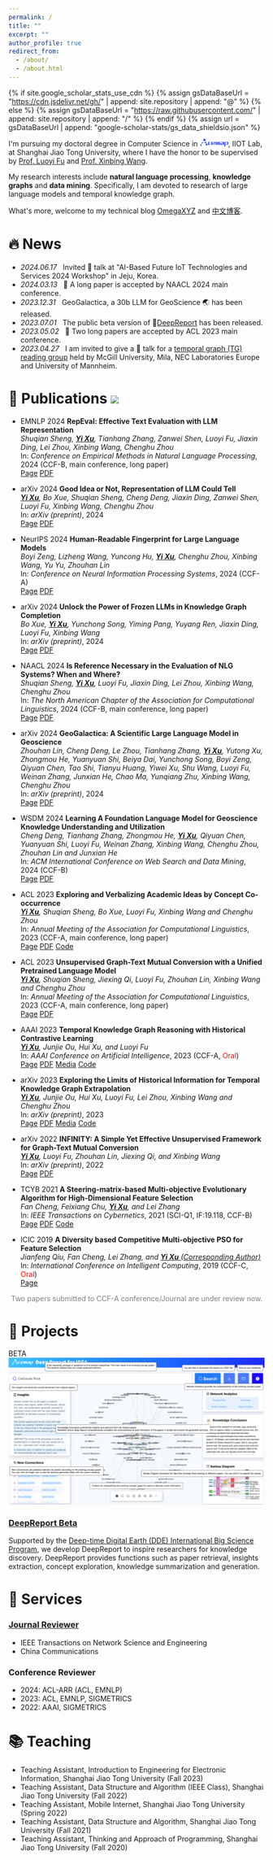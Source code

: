 ```yaml
---
permalink: /
title: ""
excerpt: ""
author_profile: true
redirect_from: 
  - /about/
  - /about.html
---
```


{% if site.google_scholar_stats_use_cdn %}
{% assign gsDataBaseUrl = "https://cdn.jsdelivr.net/gh/" | append: site.repository | append: "@" %}
{% else %}
{% assign gsDataBaseUrl = "https://raw.githubusercontent.com/" | append: site.repository | append: "/" %}
{% endif %}
{% assign url = gsDataBaseUrl | append: "google-scholar-stats/gs_data_shieldsio.json" %}

<span class='anchor' id='about-me'></span>

I'm pursuing my doctoral degree in Computer Science in <a href="https://www.acemap.info/"><img src='./images/acemap_logo.png' style='width: 4em; border-radius: 5px;'></a>, IIOT Lab, at Shanghai Jiao Tong University, where I have the honor to be supervised by [Prof. Luoyi Fu](https://www.cs.sjtu.edu.cn/~fu-ly/index.html) and [Prof. Xinbing Wang](https://www.cs.sjtu.edu.cn/~wang-xb/).

My research interests include **natural language processing**, **knowledge graphs** and **data mining**. Specifically, I am devoted to research of large language models and temporal knowledge graph.

What's more, welcome to my technical blog [OmegaXYZ](https://en.omegaxyz.com/) and [中文博客](https://www.omegaxyz.com/).


<!--
My research interest includes neural machine translation and computer vision. I have published more than 100 papers at the top international AI conferences with total <a href='https://scholar.google.com/citations?user=DhtAFkwAAAAJ'>google scholar citations <strong><span id='total_cit'>260000+</span></strong></a> (You can also use google scholar badge <a href='https://scholar.google.com/citations?user=DhtAFkwAAAAJ'><img src="https://img.shields.io/endpoint?url={{ url | url_encode }}&logo=Google%20Scholar&labelColor=f6f6f6&color=9cf&style=flat&label=citations"></a>).
-->


# 🔥 News
- *2024.06.17* &nbsp; Invited 💬 talk at "AI-Based Future IoT Technologies and Services 2024 Workshop" in Jeju, Korea.
- *2024.03.13* &nbsp; 🎉 A long paper is accepted by NAACL 2024 main conference.
- *2023.12.31* &nbsp; GeoGalactica, a 30b LLM for GeoScience 🌏 has been released.
- *2023.07.01* &nbsp; The public beta version of 🤖[DeepReport](https://idea.acemap.cn/) has been released. 
- *2023.05.02* &nbsp; 🎉 Two long papers are accepted by ACL 2023 main conference. 
- *2023.04.27* &nbsp; I am invited to give a 💬 talk for a [temporal graph (TG) reading group](https://www.cs.mcgill.ca/~shuang43/rg.html) held by McGill University, Mila, NEC Laboratories Europe and University of Mannheim.


# 📝 Publications <a href='https://scholar.google.com/citations?user=E-VwoYEAAAAJ&hl=en'><img src="https://img.shields.io/endpoint?url={{ url | url_encode }}&logo=Google%20Scholar&labelColor=f6f6f6&color=9cf&style=flat&label=citations"></a>

- <span class='paper-badge'>EMNLP 2024</span> **RepEval: Effective Text Evaluation with LLM Representation**<br>
*Shuqian Sheng, <u><b>Yi Xu</b></u>, Tianhang Zhang, Zanwei Shen, Luoyi Fu, Jiaxin Ding, Lei Zhou, Xinbing Wang, Chenghu Zhou*<br>
In: *Conference on Empirical Methods in Natural Language Processing*, 2024 (CCF-B, main conference, long paper)<br>
<span class='paper-asset'><a href="https://arxiv.org/abs/2404.19563">Page</a></span> <span class='paper-asset'><a href="https://arxiv.org/pdf/2404.19563">PDF</a></span>

- <span class='paper-prebadge'>arXiv 2024</span> **Good Idea or Not, Representation of LLM Could Tell**<br>
*<u><b>Yi Xu</b></u>, Bo Xue, Shuqian Sheng, Cheng Deng, Jiaxin Ding, Zanwei Shen, Luoyi Fu, Xinbing Wang, Chenghu Zhou*<br>
In: *arXiv (preprint)*, 2024<br>
<span class='paper-asset'><a href="https://arxiv.org/abs/2409.13712">Page</a></span> <span class='paper-asset'><a href="https://arxiv.org/pdf/2409.13712">PDF</a></span>

- <span class='paper-badge'>NeurIPS 2024</span> **Human-Readable Fingerprint for Large Language Models**<br>
*Boyi Zeng, Lizheng Wang, Yuncong Hu, <u><b>Yi Xu</b></u>, Chenghu Zhou, Xinbing Wang, Yu Yu, Zhouhan Lin*<br>
In: *Conference on Neural Information Processing Systems*, 2024 (CCF-A)<br>
<span class='paper-asset'><a href="https://arxiv.org/abs/2312.04828">Page</a></span> <span class='paper-asset'><a href="https://arxiv.org/pdf/2312.04828">PDF</a></span>

- <span class='paper-prebadge'>arXiv 2024</span> **Unlock the Power of Frozen LLMs in Knowledge Graph Completion**<br>
*Bo Xue, <u><b>Yi Xu</b></u>, Yunchong Song, Yiming Pang, Yuyang Ren, Jiaxin Ding, Luoyi Fu, Xinbing Wang*<br>
In: *arXiv (preprint)*, 2024<br>
<span class='paper-asset'><a href="https://arxiv.org/abs/2408.06787">Page</a></span> <span class='paper-asset'><a href="https://arxiv.org/pdf/2408.06787">PDF</a></span>

- <span class='paper-badge'>NAACL 2024</span> **Is Reference Necessary in the Evaluation of NLG Systems? When and Where?**<br>
*Shuqian Sheng, <u><b>Yi Xu</b></u>, Luoyi Fu, Jiaxin Ding, Lei Zhou, Xinbing Wang, Chenghu Zhou*<br>
In: *The North American Chapter of the Association for Computational Linguistics*, 2024 (CCF-B, main conference, long paper)<br>
<span class='paper-asset'><a href="https://arxiv.org/abs/2403.14275">Page</a></span> <span class='paper-asset'><a href="https://arxiv.org/pdf/2403.14275">PDF</a></span>

- <span class='paper-prebadge'>arXiv 2024</span> **GeoGalactica: A Scientific Large Language Model in Geoscience**<br>
*Zhouhan Lin, Cheng Deng, Le Zhou, Tianhang Zhang, <u><b>Yi Xu</b></u>, Yutong Xu, Zhongmou He, Yuanyuan Shi, Beiya Dai, Yunchong Song, Boyi Zeng, Qiyuan Chen, Tao Shi, Tianyu Huang, Yiwei Xu, Shu Wang, Luoyi Fu, Weinan Zhang, Junxian He, Chao Ma, Yunqiang Zhu, Xinbing Wang, Chenghu Zhou*<br>
In: *arXiv (preprint)*, 2024<br>
<span class='paper-asset'><a href="https://arxiv.org/abs/2401.00434">Page</a></span> <span class='paper-asset'><a href="https://arxiv.org/pdf/2401.00434">PDF</a></span>

- <span class='paper-badge'>WSDM 2024</span> **Learning A Foundation Language Model for Geoscience Knowledge Understanding and Utilization**<br>
*Cheng Deng, Tianhang Zhang, Zhongmou He, <u><b>Yi Xu</b></u>, Qiyuan Chen, Yuanyuan Shi, Luoyi Fu, Weinan Zhang, Xinbing Wang, Chenghu Zhou, Zhouhan Lin and Junxian He*<br>
In: *ACM International Conference on Web Search and Data Mining*, 2024 (CCF-B)<br>
<span class='paper-asset'><a href="https://arxiv.org/abs/2306.05064">Page</a></span> <span class='paper-asset'><a href="https://arxiv.org/pdf/2306.05064.pdf">PDF</a></span>

- <span class='paper-badge'>ACL 2023</span> **Exploring and Verbalizing Academic Ideas by Concept Co-occurrence**<br>
*<u><b>Yi Xu</b></u>, Shuqian Sheng, Bo Xue, Luoyi Fu, Xinbing Wang and Chenghu Zhou*<br>
In: *Annual Meeting of the Association for Computational Linguistics*, 2023 (CCF-A, main conference, long paper)<br>
<span class='paper-asset'><a href="https://arxiv.org/abs/2306.02282">Page</a></span> <span class='paper-asset'><a href="https://arxiv.org/pdf/2306.02282">PDF</a></span> <span class='paper-asset'><a href="https://github.com/xyjigsaw/Kiscovery">Code</a></span>

- <span class='paper-badge'>ACL 2023</span> **Unsupervised Graph-Text Mutual Conversion with a Unified Pretrained Language Model**<br>
*<u><b>Yi Xu</b></u>, Shuqian Sheng, Jiexing Qi, Luoyi Fu, Zhouhan Lin, Xinbing Wang and Chenghu Zhou*<br>
In: *Annual Meeting of the Association for Computational Linguistics*, 2023 (CCF-A, main conference, long paper)<br>
<span class='paper-asset'><a href="https://aclanthology.org/2023.acl-long.281/">Page</a></span> <span class='paper-asset'><a href="https://aclanthology.org/2023.acl-long.281.pdf">PDF</a></span>

- <span class='paper-badge'>AAAI 2023</span> **Temporal Knowledge Graph Reasoning with Historical Contrastive Learning**<br>
*<u><b>Yi Xu</b></u>, Junjie Ou, Hui Xu, and Luoyi Fu*<br>
In: *AAAI Conference on Artificial Intelligence*, 2023 (CCF-A, <span style="color:red">Oral</span>)<br>
<span class='paper-asset'><a href="https://ojs.aaai.org/index.php/AAAI/article/view/25601">Page</a></span> <span class='paper-asset'><a href="https://arxiv.org/pdf/2211.10904">PDF</a></span> <span class='paper-asset'><a href="https://mp.weixin.qq.com/s/qDw3W282gDk-9nw7rkWphQ">Media</a></span> <span class='paper-asset'><a href="https://github.com/xyjigsaw/CENET">Code</a></span>

- <span class='paper-prebadge'>arXiv 2023</span> **Exploring the Limits of Historical Information for Temporal Knowledge Graph Extrapolation**<br>
*<u><b>Yi Xu</b></u>, Junjie Ou, Hui Xu, Luoyi Fu, Lei Zhou, Xinbing Wang and Chenghu Zhou*<br>
In: *arXiv (preprint)*, 2023<br>
<span class='paper-asset'><a href="https://arxiv.org/abs/2308.15002">Page</a></span> <span class='paper-asset'><a href="https://arxiv.org/pdf/2308.15002.pdf">PDF</a></span> <span class='paper-asset'><a href="https://mp.weixin.qq.com/s/qDw3W282gDk-9nw7rkWphQ">Media</a></span> <span class='paper-asset'><a href="https://github.com/xyjigsaw/CENET">Code</a></span>

- <span class='paper-prebadge'>arXiv 2022</span> **INFINITY: A Simple Yet Effective Unsupervised Framework for Graph-Text Mutual Conversion**<br>
*<u><b>Yi Xu</b></u>, Luoyi Fu, Zhouhan Lin, Jiexing Qi, and Xinbing Wang*<br>
In: *arXiv (preprint)*, 2022<br>
<span class='paper-asset'><a href="https://arxiv.org/abs/2209.10754">Page</a></span> <span class='paper-asset'><a href="https://arxiv.org/pdf/2209.10754">PDF</a></span>

- <span class='paper-badge'>TCYB 2021</span> **A Steering-matrix-based Multi-objective Evolutionary Algorithm for High-Dimensional Feature Selection**<br>
*Fan Cheng, Feixiang Chu, <u><b>Yi Xu</b></u>, and Lei Zhang*<br>
In: *IEEE Transactions on Cybernetics*, 2021 (SCI-Q1, IF:19.118, CCF-B)<br>
<span class='paper-asset'><a href="https://ieeexplore.ieee.org/abstract/document/9371430/), [PDF](https://drive.google.com/file/u/0/d/13xAz8dMIsU9TUfdeiP0JMCpvzxwzviwL/view">Page</a></span> <span class='paper-asset'><a href="https://drive.google.com/file/u/0/d/13xAz8dMIsU9TUfdeiP0JMCpvzxwzviwL/view">PDF</a></span> <span class='paper-asset'><a href="https://github.com/BIMK/SM-MOEA">Code</a></span>

- <span class='paper-badge'>ICIC 2019</span> **A Diversity based Competitive Multi-objective PSO for Feature Selection**<br>
*Jianfeng Qiu, Fan Cheng, Lei Zhang, and <u><b>Yi Xu</b> (Corresponding Author)</u>*<br>
In: *International Conference on Intelligent Computing*, 2019 (CCF-C, <span style="color:red">Oral</span>)<br>
<span class='paper-asset'><a href="https://link.springer.com/chapter/10.1007/978-3-030-26969-2_3">Page</a></span>

<span style="color:grey; padding-left:5px;">Two papers submitted to CCF-A conference/Journal are under review now.</span>



# 🚀 Projects

<div class='paper-box'><div class='paper-box-image'><div><div class="badge">BETA</div><img src='images/deepreport.png' alt="sym"></div></div>
<div class='paper-box-text' markdown="1">

### [DeepReport Beta](https://idea.acemap.cn/)

Supported by the [Deep-time Digital Earth (DDE) International Big Science Program](https://www.ddeworld.org/), we develop DeepReport to inspire researchers for knowledge discovery. DeepReport provides functions such as paper retrieval, insights extraction, concept exploration, knowledge summarization and generation.
</div>
</div>


<!--

<div class='paper-box'><div class='paper-box-image'><div><div class="badge">CVPR 2016</div><img src='images/500x300.png' alt="sym" width="100%"></div></div>
<div class='paper-box-text' markdown="1">

[Deep Residual Learning for Image Recognition](https://openaccess.thecvf.com/content_cvpr_2016/papers/He_Deep_Residual_Learning_CVPR_2016_paper.pdf)

**Kaiming He**, Xiangyu Zhang, Shaoqing Ren, Jian Sun

[**Project**](https://scholar.google.com/citations?view_op=view_citation&hl=zh-CN&user=DhtAFkwAAAAJ&citation_for_view=DhtAFkwAAAAJ:ALROH1vI_8AC) <strong><span class='show_paper_citations' data='DhtAFkwAAAAJ:ALROH1vI_8AC'></span></strong>
- Lorem ipsum dolor sit amet, consectetur adipiscing elit. Vivamus ornare aliquet ipsum, ac tempus justo dapibus sit amet. 
</div>
</div>
-->


<!--
# 🎖 Honors and Awards
- *2021.10* Lorem ipsum dolor sit amet, consectetur adipiscing elit. Vivamus ornare aliquet ipsum, ac tempus justo dapibus sit amet. 
- *2021.09* Lorem ipsum dolor sit amet, consectetur adipiscing elit. Vivamus ornare aliquet ipsum, ac tempus justo dapibus sit amet. 


# 📖 Educations
- *2019.06 - 2022.04 (now)*, Lorem ipsum dolor sit amet, consectetur adipiscing elit. Vivamus ornare aliquet ipsum, ac tempus justo dapibus sit amet. 
- *2015.09 - 2019.06*, Lorem ipsum dolor sit amet, consectetur adipiscing elit. Vivamus ornare aliquet ipsum, ac tempus justo dapibus sit amet. 
-->

# 📖 Services
### [Journal Reviewer](https://www.webofscience.com/wos/author/record/HJG-4521-2022)
- IEEE Transactions on Network Science and Engineering
- China Communications

### Conference Reviewer
- 2024: ACL-ARR (ACL, EMNLP)
- 2023: ACL, EMNLP, SIGMETRICS
- 2022: AAAI, SIGMETRICS


# 📚 Teaching
- Teaching Assistant,  Introduction to Engineering for Electronic Information, Shanghai Jiao Tong University (Fall 2023)
- Teaching Assistant, Data Structure and Algorithm (IEEE Class), Shanghai Jiao Tong University (Fall 2022)
- Teaching Assistant, Mobile Internet, Shanghai Jiao Tong University (Spring 2022)
- Teaching Assistant, Data Structure and Algorithm, Shanghai Jiao Tong University (Fall 2021)
- Teaching Assistant, Thinking and Approach of Programming, Shanghai Jiao Tong University (Fall 2020)


<!--
# 💬 Invited Talks
- *2021.06*, Lorem ipsum dolor sit amet, consectetur adipiscing elit. Vivamus ornare aliquet ipsum, ac tempus justo dapibus sit amet. 
- *2021.03*, Lorem ipsum dolor sit amet, consectetur adipiscing elit. Vivamus ornare aliquet ipsum, ac tempus justo dapibus sit amet.  \| [\[video\]](https://github.com/)


# 💻 Internships
- *2019.05 - 2020.02*, [Lorem](https://github.com/), China.
-->
